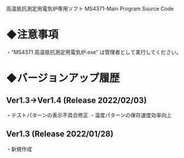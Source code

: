 高温抵抗測定用電気炉専用ソフト
MS4371-Main Program Source Code

◆注意事項
=======================
・”MS4371 高温抵抗測定用電気炉.exe” は管理者として実行してください。


◆バージョンアップ履歴
=======================
 Ver1.3->Ver1.4 (Release 2022/02/03)
  --------------------------------------
  ・テストパターンの表示不具合修正
  ・温度パターンの保存速度効率向上

  Ver1.3 (Release 2022/01/28)
  ------------------
  ・新規作成